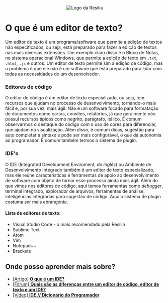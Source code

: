 <!-- VARIAVEIS -->
[what-is-ide]: https://www.redhat.com/pt-br/topics/middleware/what-is-ide
[editores-stackoverflow]: https://pt.stackoverflow.com/questions/276003/quais-s%C3%A3o-as-diferen%C3%A7as-entre-um-editor-de-c%C3%B3digo-editor-de-texto-e-um-ide
[ide-dicionario-youtube]: https://www.youtube.com/watch?v=GPcIjsz-2cA&ab_channel=C%C3%B3digoFonteTV
<!-- FIM DAS VARIAVEIS -->

<p align="center">
    <img src="./assets/images/logo.png" alt="Logo da Resilia">
</p>

# O que é um editor de texto?
Um editor de texto é um programa/software que permite a edição de textos não especificados, ou seja, está preparado para fazer a edição de textos nas mais diversas extensões. Um exemplo claro disso é o Bloco de Notas, no sistema operacional Windows, que permite a edição de texto em `.txt`, `.html`, `.js` e outros. Um editor de texto permite sim a edição de código, mas o problema é que ele não é um software que está preparado para lidar com todas as necessidades de um desenvolvedor.

### Editores de código
O editor de código é um editor de texto especializado, ou seja, tem recursos que ajudam no processo de desenvolvimento, tornando-o mais fácil e, por sua vez, mais ágil. Não é um software focado para formatação de documentos como cartas, convites, relatórios, já que geralmente não possui recursos típicos como negrito, parágrafo, itálico. É comum observarmos o destaque do código com o uso de cores para diferenciar, que ajudam na visualização. Além disso, é comum dicas, sugestão para auto completar a sintaxe e pode ser mais configurável, o que dá autonomia ao programador. É comum também termos o sistema de plugin.

### IDE's
O IDE (Integrated Development Enviroment, _do inglês_) ou Ambiente de Desenvolvimento Integrado também é um editor de texto especializado, mas ele reúne características e ferramentas de apoio ao desenvolvimento de software com objeto de tornar esse processo ainda mais ágil. Além do que vimos nos editores de código, aqui temos ferramentas como _debugger_, terminal integrado, explorador de arquivos, ferramentas de análise, inteligências integradas para sugestão de código. Aqui o sistema de plugin costuma ser mais abrangente.

#### Lista de editores de texto:
- Visual Studio Code - o mais recomendado pela Resilia
- Sublime Text
- Atom
- Vim
- Notepad++
- Brackets

## Onde posso aprender mais sobre?
- [[Artigo] **O que é um IDE?**][what-is-ide]
- [[Fórum] **Quais são as diferenças entre um editor de código, editor de texto e um IDE?**][editores-stackoverflow]
- [[Vídeo] **IDE // Dicionário do Programador**][ide-dicionario-youtube]